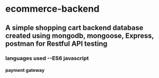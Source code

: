 # ecommerce-backend
## A simple shopping cart backend database created using mongodb, mongoose, Express, postman for Restful API testing
### languages used --ES6 javascript
#### payment gateway 
